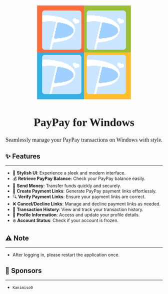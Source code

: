 <p align="center">
  <img src="logo.png" alt="Logo" width="300"/>
</p>
<h1 align="center" style="font-family: 'yomogi', cursive; font-weight: bold; font-size: 36px;">
  PayPay for Windows
</h1>

<p align="center" style="font-family: 'yomogi', cursive; font-size: 18px;">
  Seamlessly manage your PayPay transactions on Windows with style.
</p>

## ✨ Features
---
- 🌟 **Stylish UI**: Experience a sleek and modern interface.
- 💰 **Retrieve PayPay Balance**: Check your PayPay balance easily.
- 💸 **Send Money**: Transfer funds quickly and securely.
- 🔗 **Create Payment Links**: Generate PayPay payment links effortlessly.
- 🔍 **Verify Payment Links**: Ensure your payment links are correct.
- ❌ **Cancel/Decline Links**: Manage and decline payment links as needed.
- 📜 **Transaction History**: View and track your transaction history.
- 👤 **Profile Information**: Access and update your profile details.
- ❄️ **Account Status**: Check if your account is frozen.

## ⚠️ Note
---
- After logging in, please restart the application once.

## 💖 Sponsors
---
- `Kanimiso0`
